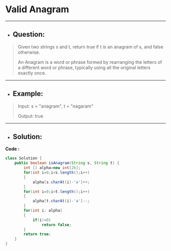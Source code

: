 # Valid Anagram
---
- ## Question:
> Given two strings s and t, return true if t is an anagram of s, and false otherwise.
> 
> An Anagram is a word or phrase formed by rearranging the letters of a different word or phrase, typically using all the original letters exactly once.
---
- ## Example:
> Input: s = "anagram", t = "nagaram"
> 
> Output: true
---
- ## Solution:
**Code :**
```java
class Solution {
    public boolean isAnagram(String s, String t) {
        int [] alpha=new int[26];
        for(int i=0;i<s.length();i++)
        {
            alpha[s.charAt(i)-'a']++;
        }
        for(int i=0;i<t.length();i++)
        {
            alpha[t.charAt(i)-'a']--;
        }
        for(int i: alpha)
        {
            if(i!=0)
                return false;
        }
        return true;
    }
}
